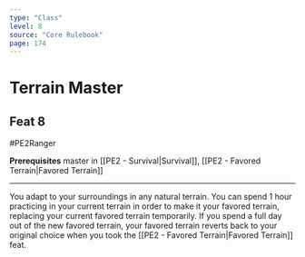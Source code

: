 ```yaml
---
type: "Class"
level: 8
source: "Core Rulebook"
page: 174
---
```

# Terrain Master
## Feat 8
#PE2Ranger

**Prerequisites** master in [[PE2 - Survival|Survival]], [[PE2 - Favored Terrain|Favored Terrain]]

---
You adapt to your surroundings in any natural terrain. You can spend 1 hour practicing in your current terrain in order to make it your favored terrain, replacing your current favored terrain temporarily. If you spend a full day out of the new favored terrain, your favored terrain reverts back to your original choice when you took the [[PE2 - Favored Terrain|Favored Terrain]] feat.